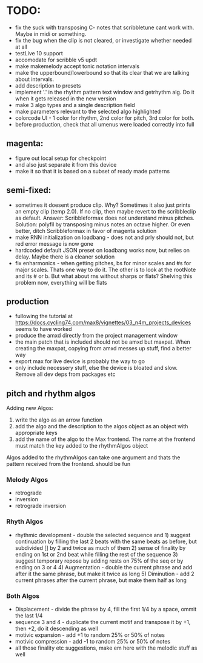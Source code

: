 # TODO:

- fix the suck with transposing C- notes that scribbletune cant work with. Maybe in midi or something.
- fix the bug when the clip is not cleared, or investigate whether needed at all
- testLive 10 support
- accomodate for scribble v5 updt
- make makemelody accept tonic notation intervals
- make the upperbound/lowerbound so that its clear that we are talking about intervals.
- add description to presets
- implement '.' in the rhythm pattern text window and getrhythm alg. Do it when it gets released in the new version
- make 3 algo types and a single description field
- make parameters relevant to the selected algo highlighted
- colorcode UI - 1 color for rhythm, 2nd color for pitch, 3rd color for both.
- before production, check that all umenus were loaded correctly into full

## magenta:

- figure out local setup for checkpoint
- and also just separate it from this device
- make it so that it is based on a subset of ready made patterns

## semi-fixed:

- sometimes it doesent produce clip. Why? Sometimes it also just prints an empty clip (temp 2.0). If no clip, then maybe revert to the scribbleclip as default. Answer: Scribbleformax does not understand minus pitches. Solution: polyfil by transposing minus notes an octave higher. Or even better, ditch Scribbleformax in favor of magenta solution
- make RNN initialization on loadbang - does not and prly should not, but red error message is now gone
- hardcoded default JSON preset on loadbang works now, but relies on delay. Maybe there is a cleaner solution
- fix enharmonics - when getting pitches, bs for minor scales and #s for major scales. Thats one way to do it. The other is to look at the rootNote and its # or b. But what about rns without sharps or flats? Shelving this problem now, everything will be flats

## production

- fullowing the tutorial at https://docs.cycling74.com/max8/vignettes/03_n4m_projects_devices seems to have worked
- produce the amxd directly from the project management window
- the main patch that is included should not be amxd but maxpat. When creating the maxpat, copying from amxd messes up stuff, find a better way
- export max for live device is probably the way to go
- only include necessery stuff, else the device is bloated and slow. Remove all dev deps from packages etc

## pitch and rhythm algos

Adding new Algos:

1. write the algo as an arrow function
2. add the algo and the description to the algos object as an object with appropriate keys
3. add the name of the algo to the Max frontend. The name at the frontend must match the key added to the rhythmAlgos object

Algos added to the rhythmAlgos can take one argument and thats the pattern received from the frontend. should be fun

### Melody Algos

- retrograde
- inversion
- retrograde inversion

### Rhyth Algos

- rhythmic development - double the selected sequence and 1) suggest continuation by filling the last 2 beats with the same beats as before, but subdivided [] by 2 and twice as much of them 2) sense of finality by ending on 1st or 2nd beat while filling the rest of the sequence 3) suggest temporary repose by adding rests on 75% of the seq or by ending on 3 or 4 4) Augmentation - double the current phrase and add after it the same phrase, but make it twice as long 5) Diminution - add 2 current phrases after the current phrase, but make them half as long

### Both Algos

- Displacement - divide the phrase by 4, fill the first 1/4 by a space, ommit the last 1/4
- sequence 3 and 4 - duplicate the current motif and transpose it by +1, then +2, do it descending as well
- motivic expansion - add +1 to random 25% or 50% of notes
- motivic compression - add -1 to random 25% or 50% of notes
- all those finality etc suggestions, make em here with the melodic stuff as well
